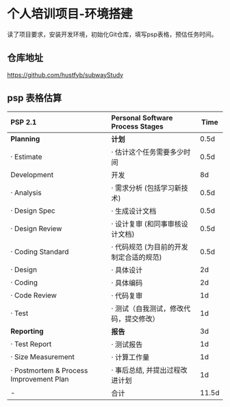 # 个人培训项目-环境搭建
读了项目要求，安装开发环境，初始化Git仓库，填写psp表格，预估任务时间。

## 仓库地址
https://github.com/hustfyb/subwayStudy

## psp 表格估算

PSP 2.1 | Personal Software Process Stages | Time
:-|:-|-
**Planning**      | **计划** | 0.5d
· Estimate        | · 估计这个任务需要多少时间 | 0.5d
Development       | 开发 | 8d
· Analysis        | · 需求分析 (包括学习新技术) | 0.5d
· Design Spec     | · 生成设计文档  | 0.5d
· Design Review   | · 设计复审 (和同事审核设计文档)  | 0.5d
· Coding Standard | · 代码规范 (为目前的开发制定合适的规范) | 0.5d
· Design          | · 具体设计  | 2d
· Coding          | · 具体编码  | 2d
· Code Review     | · 代码复审  | 1d
· Test            | · 测试（自我测试，修改代码，提交修改）  | 1d
**Reporting**     | **报告**  | 3d
· Test Report     | · 测试报告  | 1d
· Size Measurement| · 计算工作量  | 1d
· Postmortem & Process Improvement Plan | · 事后总结, 并提出过程改进计划  | 1d
 - | 合计 |  11.5d
 
